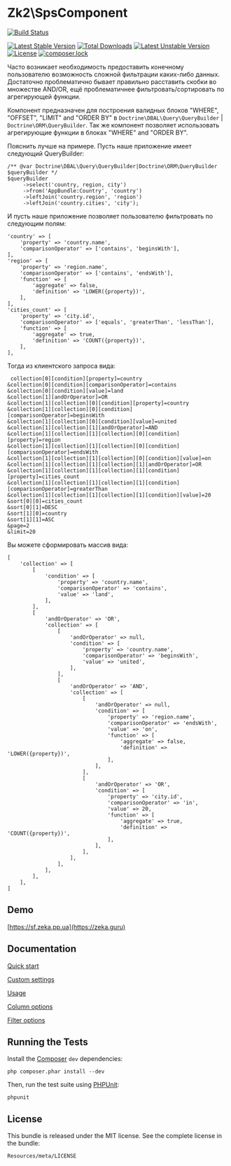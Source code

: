 Zk2\SpsComponent
================

[![Build Status](https://travis-ci.org/zk2/SPSComponent.svg?branch=master)](https://travis-ci.org/zk2/SPSComponent)

[![Latest Stable Version](https://poser.pugx.org/zk2/sps-component/v/stable)](https://packagist.org/packages/zk2/sps-component)
[![Total Downloads](https://poser.pugx.org/zk2/sps-component/downloads)](https://packagist.org/packages/zk2/sps-component)
[![Latest Unstable Version](https://poser.pugx.org/zk2/sps-component/v/unstable)](https://packagist.org/packages/zk2/sps-component)
[![License](https://poser.pugx.org/zk2/sps-component/license)](https://packagist.org/packages/zk2/sps-component)
[![composer.lock](https://poser.pugx.org/zk2/sps-component/composerlock)](https://packagist.org/packages/zk2/sps-component)

Часто возникает необходимость предоставить конечному пользователю возможность сложной
фильтрации каких-либо данных. Достаточно проблематично бывает правильно расставить скобки во множестве AND/OR,
ещё проблематичнее фильтровать/сортировать по агрегирующей функции.

Компонент предназначен для построения валидных блоков "WHERE", "OFFSET", "LIMIT" and "ORDER BY"
в `Doctrine\DBAL\Query\QueryBuilder` | `Doctrine\ORM\QueryBuilder`.
Так же компонент позволяет использовать агрегирующие функции в блоках "WHERE" and "ORDER BY".

Пояснить лучше на примере. Пусть наше приложение имеет следующий QueryBuilder:

    /** @var Doctrine\DBAL\Query\QueryBuilder|Doctrine\ORM\QueryBuilder $queryBuilder */
    $queryBuilder
         ->select('country, region, city')
         ->from('AppBundle:Country', 'country')
         ->leftJoin('country.region', 'region')
         ->leftJoin('country.cities', 'city');

И пусть наше приложение позволяет пользователю фильтровать по следующим полям:

    'country' => [
        'property' => 'country.name',
        'comparisonOperator' => ['contains', 'beginsWith'],
    ],
    'region' => [
        'property' => 'region.name',
        'comparisonOperator' => ['contains', 'endsWith'],
        'function' => [
            'aggregate' => false,
            'definition' => 'LOWER({property})',
        ],
    ],
    'cities_count' => [
        'property' => 'city.id',
        'comparisonOperator' => ['equals', 'greaterThan', 'lessThan'],
        'function' => [
            'aggregate' => true,
            'definition' => 'COUNT({property})',
        ],
    ],

Тогда из клиентского запроса вида:

     collection[0][condition][property]=country
    &collection[0][condition][comparisonOperator]=contains
    &collection[0][condition][value]=land
    &collection[1][andOrOperator]=OR
    &collection[1][collection][0][condition][property]=country
    &collection[1][collection][0][condition][comparisonOperator]=beginsWith
    &collection[1][collection][0][condition][value]=united
    &collection[1][collection][1][andOrOperator]=AND
    &collection[1][collection][1][collection][0][condition][property]=region
    &collection[1][collection][1][collection][0][condition][comparisonOperator]=endsWith
    &collection[1][collection][1][collection][0][condition][value]=on
    &collection[1][collection][1][collection][1][andOrOperator]=OR
    &collection[1][collection][1][collection][1][condition][property]=cities_count
    &collection[1][collection][1][collection][1][condition][comparisonOperator]=greaterThan
    &collection[1][collection][1][collection][1][condition][value]=20
    &sort[0][0]=cities_count
    &sort[0][1]=DESC
    &sort[1][0]=country
    &sort[1][1]=ASC
    &page=2
    &limit=20
    
Вы можете сформировать массив вида:

    [
        'collection' => [
            [
                'condition' => [
                    'property' => 'country.name',
                    'comparisonOperator' => 'contains',
                    'value' => 'land',
                ],
            ],
            [
                'andOrOperator' => 'OR',
                'collection' => [
                    [
                        'andOrOperator' => null,
                        'condition' => [
                            'property' => 'country.name',
                            'comparisonOperator' => 'beginsWith',
                            'value' => 'united',
                        ],
                    ],
                    [
                        'andOrOperator' => 'AND',
                        'collection' => [
                            [
                                'andOrOperator' => null,
                                'condition' => [
                                    'property' => 'region.name',
                                    'comparisonOperator' => 'endsWith',
                                    'value' => 'on',
                                    'function' => [
                                        'aggregate' => false,
                                        'definition' => 'LOWER({property})',
                                    ],
                                ],
                            ],
                            [
                                'andOrOperator' => 'OR',
                                'condition' => [
                                    'property' => 'city.id',
                                    'comparisonOperator' => 'in',
                                    'value' => 20,
                                    'function' => [
                                        'aggregate' => true,
                                        'definition' => 'COUNT({property})',
                                    ],
                                ],
                            ],
                        ],
                    ],
                ],
            ],
        ],
    ]

Demo
----
[https://sf.zeka.pp.ua](https://zeka.guru)

Documentation
-------------

[Quick start](https://github.com/zk2/SPSBundle/blob/dev/Resources/doc/index.rst)

[Custom settings](https://github.com/zk2/SPSBundle/blob/dev/Resources/doc/settings.rst)

[Usage](https://github.com/zk2/SPSBundle/blob/dev/Resources/doc/usage.rst)

[Column options](https://github.com/zk2/SPSBundle/blob/dev/Resources/doc/column_options.rst)

[Filter options](https://github.com/zk2/SPSBundle/blob/dev/Resources/doc/filter_options.rst)

Running the Tests
-----------------

Install the [Composer](http://getcomposer.org/) `dev` dependencies:

    php composer.phar install --dev

Then, run the test suite using
[PHPUnit](https://github.com/sebastianbergmann/phpunit/):

    phpunit

License
-------

This bundle is released under the MIT license. See the complete license in the bundle:

    Resources/meta/LICENSE
    

